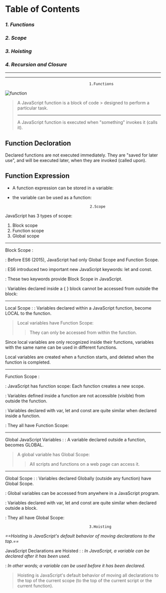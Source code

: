 # **Table of Contents**
### *1. Functions*
### *2. Scope*
### *3. Hoisting*
### *4. Recursion and Closure*

___
___

                                          1.Functions
![function](https://masteringjs.io/assets/logo.png) 

> A JavaScript function is a block of code > designed to perform a particular task.
> ___
>A JavaScript function is executed when  "something" invokes it (calls it).

## Function Decloration

Declared functions are not executed immediately. They are "saved for later use", and will be executed later, when they are invoked (called upon).

## Function Expression

- A function expression can be stored in a variable:
-  the variable can be used as a function:

                                          2.Scope
JavaScript has 3 types of scope: 
1. Block scope
2. Function scope
3. Global scope

___

Block Scope :

: Before ES6 (2015), JavaScript had only     Global Scope and Function Scope.

: ES6 introduced two important new           JavaScript keywords: let and const.

: These two keywords provide Block Scope in   JavaScript.

: Variables declared inside a { } block      cannot be accessed from outside the block:
___
 Local Scope :
: Variables declared within a JavaScript function, become LOCAL to the function.

> Local variables have Function Scope:
>> They can only be accessed from within the function.

Since local variables are only recognized inside their functions, variables with the same name can be used in different functions.

Local variables are created when a function starts, and deleted when the function is completed.

 ___
 
 Function Scope :
 
: JavaScript has function scope: Each function creates a new scope.

: Variables defined inside a function are not accessible (visible) from outside the function.

: Variables declared with var, let and const are quite similar when declared inside a function.

: They all have Function Scope:
 
 ___
 
 Global JavaScript Variables :
: A variable declared outside a function, becomes GLOBAL.

> A global variable has Global Scope:
>> All scripts and functions on a web page can access it.

___

 Global Scope :
: Variables declared Globally (outside any function) have Global Scope.

: Global variables can be accessed from anywhere in a JavaScript program.

: Variables declared with var, let and const are quite similar when declared outside a block.

: They all have Global Scope:

                                          3.Hoisting

*==Hoisting is JavaScript's default behavior of moving declarations to the top.==*

 JavaScript Declarations are Hoisted :
: *In JavaScript, a variable can be declared after it has been used.*

: *In other words; a variable can be used before it has been declared.*

> Hoisting is JavaScript's default behavior of moving all declarations to the top of the current scope (to the top of the current script or the current function).












